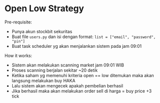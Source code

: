 # Open Low Strategy

Pre-requisite:
- Punya akun stockbit sekuritas
- Buat file `users.py` dan isi dengan format: `list = ["email", "password", "pin"]`
- Buat task scheduler yg akan menjalankan sistem pada jam 09:01

How it works:
- Sistem akan melakukan scanning market jam 09:01 WIB
- Proses scanning berjalan sekitar ~20 detik
- Ketika saham yg memenuhi kriteria open == low ditemukan maka akan langsung melakukan buy HAKA
- Lalu sistem akan mengecek apakah pembelian berhasil
- Jika berhasil maka akan melakukan order sell di harga = buy price +3 tick

